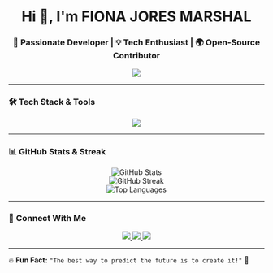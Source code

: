 <h1 align="center">Hi 👋, I'm FIONA JORES MARSHAL</h1>
<h3 align="center">🚀 Passionate Developer | 💡 Tech Enthusiast | 🌍 Open-Source Contributor</h3>

<p align="center">
  <img src="https://readme-typing-svg.herokuapp.com?font=Fira+Code&pause=1000&color=36BCF7&center=true&vCenter=true&width=435&lines=Welcome+to+my+GitHub!;I'm+a+Passionate+Developer!;Love+Open-Source+%26+Innovation!" />
</p>

---

### 🛠️ **Tech Stack & Tools**
<p align="center">
  <img src="https://skillicons.dev/icons?i=java,python,js,react,nodejs,html,css,tailwind,git,github,express,c,c++" />
</p>

---

### 📊 **GitHub Stats & Streak**
<p align="center">
  <img src="https://github-readme-stats.vercel.app/api?username=FionaJores&show_icons=true&theme=radical" alt="GitHub Stats" />
  <br>
  <img src="https://streak-stats.demolab.com/?user=FionaJores&theme=radical" alt="GitHub Streak" />
  <br>
  <img src="https://github-readme-stats.vercel.app/api/top-langs/?username=FionaJores&layout=compact&theme=radical" alt="Top Languages" />
</p>

---

### 🌟 **Connect With Me**
<p align="center">
  <a href="https://www.linkedin.com/in/fiona-jores-b23020264" target="_blank">
    <img src="https://img.shields.io/badge/LinkedIn-0077B5?style=for-the-badge&logo=linkedin&logoColor=white" />
  </a>
  <a href="https://x.com/FionaJores" target="_blank">
    <img src="https://img.shields.io/badge/Twitter-1DA1F2?style=for-the-badge&logo=twitter&logoColor=white" />
  </a>
  <a href="mailto:fionajores10@gmail.com">
    <img src="https://img.shields.io/badge/Email-D14836?style=for-the-badge&logo=gmail&logoColor=white" />
  </a>
</p>

---

🔥 **Fun Fact:** `"The best way to predict the future is to create it!"` 🚀  
